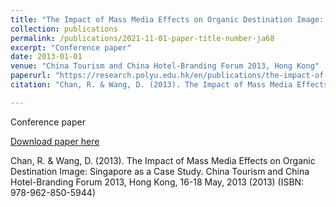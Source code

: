 ```yaml
---
title: "The Impact of Mass Media Effects on Organic Destination Image: Singapore as a Case Study"
collection: publications
permalink: /publications/2021-11-01-paper-title-number-ja68
excerpt: "Conference paper"
date: 2013-01-01
venue: "China Tourism and China Hotel-Branding Forum 2013, Hong Kong"
paperurl: "https://research.polyu.edu.hk/en/publications/the-impact-of-mass-media-effects-on-organic-destination-image-sin"
citation: "Chan, R. & Wang, D. (2013). The Impact of Mass Media Effects on Organic Destination Image: Singapore as a Case Study. China Tourism and China Hotel-Branding Forum 2013, Hong Kong, 16-18 May, 2013 (2013) (ISBN: 978-962-850-5944)"

---
```

Conference paper

[Download paper here](https://research.polyu.edu.hk/en/publications/the-impact-of-mass-media-effects-on-organic-destination-image-sin)

Chan, R. & Wang, D. (2013). The Impact of Mass Media Effects on Organic Destination Image: Singapore as a Case Study. China Tourism and China Hotel-Branding Forum 2013, Hong Kong, 16-18 May, 2013 (2013) (ISBN: 978-962-850-5944)
